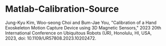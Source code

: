 # Matlab-Calibration-Source
 
Jung-Kyu Kim, Woo-seong Choi and Bum-Jae You, "Calibration of a Hand Exoskeleton Motion Capture Device using 3D Magnetic Sensors," 2023 20th International Conference on Ubiquitous Robots (UR), Honolulu, HI, USA, 2023, doi: 10.1109/UR57808.2023.10202472.
